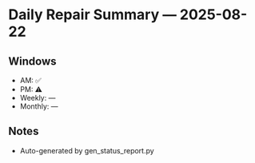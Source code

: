 # Daily Repair Summary — 2025-08-22

## Windows
- AM: ✅
- PM: ⚠️
- Weekly: —
- Monthly: —

## Notes
- Auto-generated by gen_status_report.py

